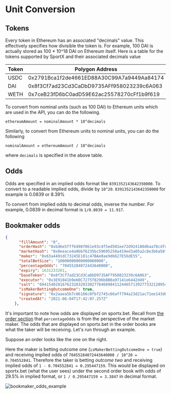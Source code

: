 # Unit Conversion

## Tokens

Every token in Ethereum has an associated "decimals" value. This effectively specifies how divisible the token is. For example, 100 DAI is actually stored as 100 * 10^18 DAI on Ethereum itself. Here is a table for the tokens supported by SportX and their associated decimals value

Token | Polygon Address | Decimals
--- | --- | ---
USDC | 0x2791Bca1f2de4661ED88A30C99A7a9449Aa84174 | 6
DAI | 0x8f3Cf7ad23Cd3CaDbD9735AFf958023239c6A063 | 18
WETH | 0x7ceB23fD6bC0adD59E62ac25578270cFf1b9f619 | 18

To convert from nominal units (such as 100 DAI) to Ethereum units which are used in the API, you can do the following. 

`ethereumAmount = nominalAmount * 10^decimals`

Similarly, to convert from Ethereum units to nominal units, you can do the following

`nominalAmount = ethereumAmount / 10^decimals`

where `decimals` is specified in the above table.

## Odds

Odds are specified in an implied odds format like `8391352143642350000`. To convert to a readable implied odds, divide by `10^20`. `8391352143642350000` for example is 0.0839 or 8.39%

To convert from implied odds to decimal odds, inverse the number. For example, 0.0839 in decimal format is `1/0.0839 = 11.917`.

## Bookmaker odds

```json
{
      "fillAmount": "0",
      "orderHash": "0xb46e5fff6498f061e93c4f5ed501ee72d924180d6aa78cdfd4d188d3383c91d4",
      "marketHash": "0x0eeace4a9bbf6235bc59695258a419ed3a05a2c8e3b6a58fb71a0d9e6b031c2b",
      "maker": "0x63a4491dC73245E181c47BAe0ae9d6627E56dE55",
      "totalBetSize": "10000000000000000000",
      "percentageOdds": "70455284072443640000",
      "expiry": 1631233201,
      "baseToken": "0x8f3Cf7ad23Cd3CaDbD9735AFf958023239c6A063",
      "executor": "0x3E91041b9e60C7275f8296b8B0a97141e6442d49",
      "salt": "69415402816762328320330277846098411244657139277332120954321492419616371539163",
      "isMakerBettingOutcomeOne": true,
      "signature": "0x2aaea5b7c86166c0fbf2745c66aff794a23d21ac71ee143d08706700adbb59aa4c9b862286cf736acae5a74b10847ced73b628f4396eaab0af13b0c637fe4d021b",
      "createdAt": "2021-06-04T17:42:07.257Z"
    },
```

It's important to note how odds are displayed on sportx.bet. Recall from [the order section](#get-active-orders) that `percentageOdds` is from the perspective of the market maker. The odds that are displayed on sportx.bet in the order books are what the taker will be receiving. Let's run through an example.

Suppose an order looks like the one on the right.

Here the maker is betting outcome one (`isMakerBettingOutcomeOne = true`) and receiving implied odds of `70455284072443640000 / 10^20 = 0.704552841`. Therefore the taker is betting *outcome two* and receiving implied odds of `1 - 0.704552841 = 0.295447159`. This would be displayed on sportx.bet (what the user sees) under the second order book with odds of 29.5% in implied format, or `1 / 0.295447159 = 3.3847` in decimal format. 

![bookmaker_odds_example](/images/bookmaker_odds_example.png)

